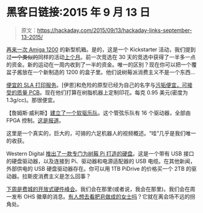# 黑客日链接:2015 年 9 月 13 日

> 原文：<https://hackaday.com/2015/09/13/hackaday-links-september-13-2015/>

[再来一次 Amiga 1200](https://www.kickstarter.com/projects/a1200housing/new-amiga-1200-cases-made-from-new-molds) 的新型机箱。是的，这是一个 Kickstarter 活动，我们提到过~~一个类似的~~同样的活动[上个月](http://hackaday.com/2015/08/02/hackaday-links-august-2-2015/)。前一次竞选在 30 天的竞选中获得了一半多一点的资金。新的运动在一周内收到了一半的资金。唯一的区别？现在你可以把一个覆盆子酱放在一个新制造的 1200 的盒子里。他们说树莓派消费主义不是一个东西…

[便宜的 SLA 打印服务](http://dev.dangerousprototypes.com/store/print3d)。[伊恩]和危险的原型已经为自己的名字与[污垢便宜，可接受的质量 PCB](http://dirtypcbs.com/)。现在他们打算在树脂机器上定制印花。每克 0.95 美元(密度为 1.3g/cc)。那很便宜。

【詹姆斯·威利斯】[建立了一个软驱乐队](https://www.youtube.com/watch?v=7S60M0eb3WQ)。这个管弦乐队有 16 个驱动器，全部由 FPGA 控制。[这是报道](https://decibel.ni.com/content/docs/DOC-41336)。

这里是一个真实的，巨大的，可骑的六足机器人的视频概述。“哇”几乎是我们唯一的收获。

Western Digital [推出了一款专门为树莓 Pi 打造的硬盘](http://store.wdc.com/store/wdeu/en_GB/DisplayAccesoryProductDetailsPage/ThemeID.22586100/Accessories/WD_PiDrive_Kit/productID.325370000/categoryId.13833200)。这是一个带有 USB 接口的硬盘驱动器，以及连接到 Pi、驱动器和电源适配器的 USB 电缆。在其他新闻，外部供电的 USB 硬盘驱动器存在。你可以用 1TB PiDrive 的价格买一个 2TB 的驱动器。拉斯皮消费主义是怎么回事？

[下周是费城的开放式硬件峰会](http://2015.oshwa.org/)。我们会在那里(或者说，我会在那里)。我们会在周一发布 OHS 徽章的消息。[有人想去看肥皂做成的女士吗](http://muttermuseum.org/)？它就在离会场不远的拐角处。